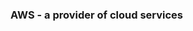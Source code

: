 ### AWS - a provider of cloud services
#### 
<!--stackedit_data:
eyJoaXN0b3J5IjpbMTg4NTYxNjU1OSwxNDMyMzkwODQ2LC0yMD
g4NzQ2NjEyLDczMDk5ODExNl19
-->